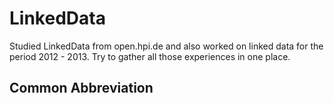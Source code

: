 # LinkedData
Studied LinkedData from open.hpi.de and also worked on linked data for the period 2012 - 2013. Try to gather all those experiences in one place.

## Common Abbreviation


